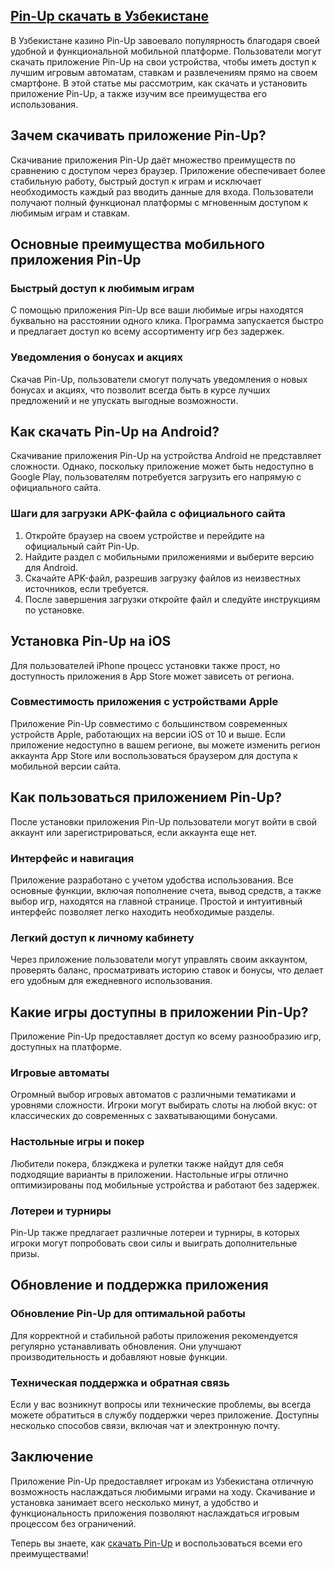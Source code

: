## [**Pin-Up скачать в Узбекистане**](https://t.ly/_V20l)
<p>В Узбекистане казино Pin-Up завоевало популярность благодаря своей удобной и функциональной мобильной платформе. Пользователи могут скачать приложение Pin-Up на свои устройства, чтобы иметь доступ к лучшим игровым автоматам, ставкам и развлечениям прямо на своем смартфоне. В этой статье мы рассмотрим, как скачать и установить приложение Pin-Up, а также изучим все преимущества его использования.</p>
<h2>Зачем скачивать приложение Pin-Up?</h2>
<p>Скачивание приложения Pin-Up даёт множество преимуществ по сравнению с доступом через браузер. Приложение обеспечивает более стабильную работу, быстрый доступ к играм и исключает необходимость каждый раз вводить данные для входа. Пользователи получают полный функционал платформы с мгновенным доступом к любимым играм и ставкам.</p>
<h2>Основные преимущества мобильного приложения Pin-Up</h2>
<h3>Быстрый доступ к любимым играм</h3>
<p>С помощью приложения Pin-Up все ваши любимые игры находятся буквально на расстоянии одного клика. Программа запускается быстро и предлагает доступ ко всему ассортименту игр без задержек.</p>
<h3>Уведомления о бонусах и акциях</h3>
<p>Скачав Pin-Up, пользователи смогут получать уведомления о новых бонусах и акциях, что позволит всегда быть в курсе лучших предложений и не упускать выгодные возможности.</p>
<h2>Как скачать Pin-Up на Android?</h2>
<p>Скачивание приложения Pin-Up на устройства Android не представляет сложности. Однако, поскольку приложение может быть недоступно в Google Play, пользователям потребуется загрузить его напрямую с официального сайта.</p>
<h3>Шаги для загрузки APK-файла с официального сайта</h3>
<ol>
<li>Откройте браузер на своем устройстве и перейдите на официальный сайт Pin-Up.</li>
<li>Найдите раздел с мобильными приложениями и выберите версию для Android.</li>
<li>Скачайте APK-файл, разрешив загрузку файлов из неизвестных источников, если требуется.</li>
<li>После завершения загрузки откройте файл и следуйте инструкциям по установке.</li>
</ol>
<h2>Установка Pin-Up на iOS</h2>
<p>Для пользователей iPhone процесс установки также прост, но доступность приложения в App Store может зависеть от региона.</p>
<h3>Совместимость приложения с устройствами Apple</h3>
<p>Приложение Pin-Up совместимо с большинством современных устройств Apple, работающих на версии iOS от 10 и выше. Если приложение недоступно в вашем регионе, вы можете изменить регион аккаунта App Store или воспользоваться браузером для доступа к мобильной версии сайта.</p>
<h2>Как пользоваться приложением Pin-Up?</h2>
<p>После установки приложения Pin-Up пользователи могут войти в свой аккаунт или зарегистрироваться, если аккаунта еще нет.</p>
<h3>Интерфейс и навигация</h3>
<p>Приложение разработано с учетом удобства использования. Все основные функции, включая пополнение счета, вывод средств, а также выбор игр, находятся на главной странице. Простой и интуитивный интерфейс позволяет легко находить необходимые разделы.</p>
<h3>Легкий доступ к личному кабинету</h3>
<p>Через приложение пользователи могут управлять своим аккаунтом, проверять баланс, просматривать историю ставок и бонусы, что делает его удобным для ежедневного использования.</p>
<h2>Какие игры доступны в приложении Pin-Up?</h2>
<p>Приложение Pin-Up предоставляет доступ ко всему разнообразию игр, доступных на платформе.</p>
<h3>Игровые автоматы</h3>
<p>Огромный выбор игровых автоматов с различными тематиками и уровнями сложности. Игроки могут выбирать слоты на любой вкус: от классических до современных с захватывающими бонусами.</p>
<h3>Настольные игры и покер</h3>
<p>Любители покера, блэкджека и рулетки также найдут для себя подходящие варианты в приложении. Настольные игры отлично оптимизированы под мобильные устройства и работают без задержек.</p>
<h3>Лотереи и турниры</h3>
<p>Pin-Up также предлагает различные лотереи и турниры, в которых игроки могут попробовать свои силы и выиграть дополнительные призы.</p>
<h2>Обновление и поддержка приложения</h2>
<h3>Обновление Pin-Up для оптимальной работы</h3>
<p>Для корректной и стабильной работы приложения рекомендуется регулярно устанавливать обновления. Они улучшают производительность и добавляют новые функции.</p>
<h3>Техническая поддержка и обратная связь</h3>
<p>Если у вас возникнут вопросы или технические проблемы, вы всегда можете обратиться в службу поддержки через приложение. Доступны несколько способов связи, включая чат и электронную почту.</p>
<h2>Заключение</h2>
<p>Приложение Pin-Up предоставляет игрокам из Узбекистана отличную возможность наслаждаться любимыми играми на ходу. Скачивание и установка занимает всего несколько минут, а удобство и функциональность приложения позволяют наслаждаться игровым процессом без ограничений.</p>
<p>Теперь вы знаете, как <a href="/ru/download/">скачать Pin-Up</a> и воспользоваться всеми его преимуществами!</p>
